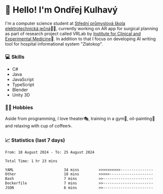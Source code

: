 # 👋 Hello! I'm Ondřej Kulhavý

I'm a computer science student at [Střední průmyslová škola elektrotechnická ječná](https://www.spsejecna.cz/)👨‍🎓, currently working on AR app for surgical planning as part of research project called VRLab by [Institute for Clinical and Experimental Medicine](https://www.ikem.cz/en/)🏥.
In addition to that I focus on developing AI writing tool for hospital informational system "Zlatokop".

### 💻 Skills
- C#
- Java
- JavaScript
- TypeScript
- Blender
- Unity 3D

### 🏋️‍♂️ Hobbies

Aside from programming, I love theater🎭, training in a gym💪, oil-painting🎨 and relaxing with cup of coffee☕.
### 📈 Statistics (last 7 days)
<!--START_SECTION:waka-->

```txt
From: 18 August 2024 - To: 25 August 2024

Total Time: 1 hr 23 mins

YAML                       34 mins         >>>>>>>>>>---------------   41.08 %
Other                      18 mins         >>>>>--------------------   21.57 %
Bash                       7 mins          >>-----------------------   09.45 %
Dockerfile                 7 mins          >>-----------------------   08.87 %
JSON                       6 mins          >>-----------------------   07.76 %
```

<!--END_SECTION:waka-->



